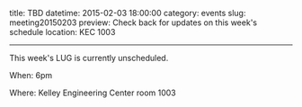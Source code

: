 title: TBD
datetime: 2015-02-03 18:00:00
category: events
slug: meeting20150203
preview: Check back for updates on this week's schedule
location: KEC 1003

---

This week's LUG is currently unscheduled.

When: 6pm

Where: Kelley Engineering Center room 1003
